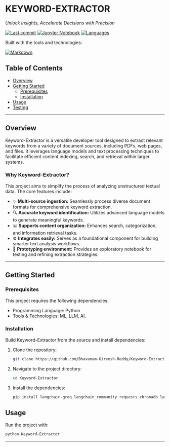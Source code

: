 # KEYWORD-EXTRACTOR

*Unlock Insights, Accelerate Decisions with Precision*

[![Last commit](https://img.shields.io/github/last-commit/Bhavanam-Gireesh-Reddy/Keyword-Extractor.svg?style=flat-square)](https://github.com/YOUR_USERNAME/YOUR_REPOSITORY/commits/main)
[![Jupyter Notebook](https://img.shields.io/badge/jupyter%20notebook-100.0%25-blue.svg?style=flat-square&logo=jupyter)](https://nbviewer.jupyter.org/github/YOUR_USERNAME/YOUR_REPOSITORY/blob/main/your_notebook_name.ipynb)
[![Languages](https://img.shields.io/github/languages/count/Bhavanam-GIreesh-Reddy/Keyword-Extractor.svg?style=flat-square)](https://github.com/YOUR_USERNAME/YOUR_REPOSITORY/search?l=Jupyter%20Notebook)

Built with the tools and technologies:

[![Markdown](https://img.shields.io/badge/Markdown-000000?style=flat-square&logo=markdown&logoColor=white)](https://www.markdownguide.org/)

## Table of Contents

* [Overview](#overview)
* [Getting Started](#getting-started)
    * [Prerequisites](#prerequisites)
    * [Installation](#installation)
* [Usage](#usage)
* [Testing](#testing)

---

## Overview

Keyword-Extractor is a versatile developer tool designed to extract relevant keywords from a variety of document sources, including PDFs, web pages, and files. It leverages language models and text processing techniques to facilitate efficient content indexing, search, and retrieval within larger systems.

### Why Keyword-Extractor?

This project aims to simplify the process of analyzing unstructured textual data. The core features include:

* ✨ **Multi-source ingestion:** Seamlessly process diverse document formats for comprehensive keyword extraction.
* 🔍 **Accurate keyword identification:** Utilizes advanced language models to generate meaningful keywords.
* 📊 **Supports content organization:** Enhances search, categorization, and information retrieval tasks.
* ⚙️ **Integrates easily:** Serves as a foundational component for building smarter text analysis workflows.
* 🚀 **Prototyping environment:** Provides an exploratory notebook for testing and refining extraction strategies.

---

## Getting Started

### Prerequisites

This project requires the following dependencies:

* Programming Language: Python
* Tools & Technologies: ML, LLM, AI.

### Installation

Build Keyword-Extractor from the source and install dependencies:

1.  Clone the repository:

    ```bash
    git clone https://github.com/Bhavanam-Gireesh-Reddy/Keyword-Extractor.git
    ```
    
2.  Navigate to the project directory:

    ```bash
    cd Keyword-Extractor
    ```
3.  Install the dependencies:

    ```bash
    pip install langchain-groq langchain_community requests chromadb langchain-chroma faiss-cpu sentence-transformers pypdf unstructured "unstructured[pdf]" "unstructured[docx]" python-dotenv
    ```

## Usage

Run the project with:

```bash
python Keyword-Extractor
```
---
